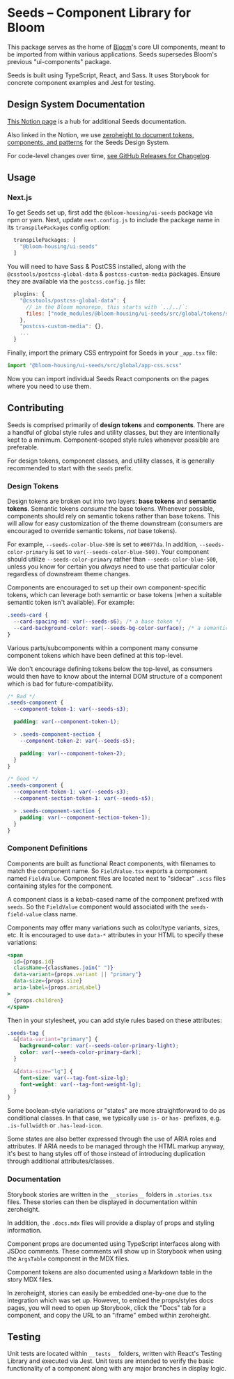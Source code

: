 # Seeds – Component Library for Bloom

This package serves as the home of [Bloom](https://www.exygy.com/housing)'s core UI components, meant to be imported from within various applications. Seeds supersedes Bloom's previous "ui-components" package.

Seeds is built using TypeScript, React, and Sass. It uses Storybook for concrete component examples and Jest for testing.

## Design System Documentation

[This Notion page](https://exygy.notion.site/Seeds-11a684ea9b7544f4bbc99d2284aa4613?source=copy_link) is a hub for additional Seeds documentation.

Also linked in the Notion, we use [zeroheight to document tokens, components, and patterns](https://zeroheight.com/5e69dd4e1/p/938cb5-seeds-design-system) for the Seeds Design System.

For code-level changes over time, [see GitHub Releases for Changelog](https://github.com/bloom-housing/ui-seeds/releases).

## Usage

### Next.js

To get Seeds set up, first add the `@bloom-housing/ui-seeds` package via npm or yarn. Next, update `next.config.js` to include the package name in its `transpilePackages` config option:

```js
  transpilePackages: [
    "@bloom-housing/ui-seeds"
  ]
```

You will need to have Sass & PostCSS installed, along with the `@csstools/postcss-global-data` & `postcss-custom-media` packages. Ensure they are available via the `postcss.config.js` file:

```js
  plugins: {
    "@csstools/postcss-global-data": {
      // in the Bloom monorepo, this starts with `../../`:
      files: ["node_modules/@bloom-housing/ui-seeds/src/global/tokens/screens.scss"],
    },
    "postcss-custom-media": {},
    ...
  }
```

Finally, import the primary CSS entrypoint for Seeds in your `_app.tsx` file:

```js
import "@bloom-housing/ui-seeds/src/global/app-css.scss"
```

Now you can import individual Seeds React components on the pages where you need to use them.

## Contributing

Seeds is comprised primarily of **design tokens** and **components**. There are a handful of global style rules and utility classes, but they are intentionally kept to a minimum. Component-scoped style rules whenever possible are preferable.

For design tokens, component classes, and utility classes, it is generally recommended to start with the `seeds` prefix.

### Design Tokens

Design tokens are broken out into two layers: **base tokens** and **semantic tokens**. Semantic tokens _consume_ the base tokens. Whenever possible, components should rely on semantic tokens rather than base tokens. This will allow for easy customization of the theme downstream (consumers are encouraged to override semantic tokens, _not_ base tokens).

For example, `--seeds-color-blue-500` is set to `#0077da`. In addition, `--seeds-color-primary` is set to `var(--seeds-color-blue-500)`. Your component should utilize `--seeds-color-primary` rather than `--seeds-color-blue-500`, unless you know for certain you _always_ need to use that particular color regardless of downstream theme changes.

Components are encouraged to set up their own component-specific tokens, which can leverage both semantic or base tokens (when a suitable semantic token isn't available). For example:

```css
.seeds-card {
  --card-spacing-md: var(--seeds-s6); /* a base token */
  --card-background-color: var(--seeds-bg-color-surface); /* a semantic token */
}
```

Various parts/subcomponents within a component many consume component tokens which have been defined at this top-level.

We don't encourage defining tokens below the top-level, as consumers would then have to know about the internal DOM structure of a component which is bad for future-compatibility.

```css
/* Bad */
.seeds-component {
  --component-token-1: var(--seeds-s3);

  padding: var(--component-token-1);

  > .seeds-component-section {
    --component-token-2: var(--seeds-s5);

    padding: var(--component-token-2);
  }
}

/* Good */
.seeds-component {
  --component-token-1: var(--seeds-s3);
  --component-section-token-1: var(--seeds-s5);

  > .seeds-component-section {
    padding: var(--component-section-token-1);
  }
}
```

### Component Definitions

Components are built as functional React components, with filenames to match the component name. So `FieldValue.tsx` exports a component named `FieldValue`. Component files are located next to "sidecar" `.scss` files containing styles for the component.

A component class is a kebab-cased name of the component prefixed with `seeds`. So the `FieldValue` component would associated with the `seeds-field-value` class name.

Components may offer many variations such as color/type variants, sizes, etc. It is encouraged to use `data-*` attributes in your HTML to specify these variations:

```jsx
<span
  id={props.id}
  className={classNames.join(" ")}
  data-variant={props.variant || "primary"}
  data-size={props.size}
  aria-label={props.ariaLabel}
>
  {props.children}
</span>
```

Then in your stylesheet, you can add style rules based on these attributes:

```css
.seeds-tag {
  &[data-variant="primary"] {
    background-color: var(--seeds-color-primary-light);
    color: var(--seeds-color-primary-dark);
  }

  &[data-size="lg"] {
    font-size: var(--tag-font-size-lg);
    font-weight: var(--tag-font-weight-lg);
  }
}
```

Some boolean-style variations or "states" are more straightforward to do as conditional classes. In that case, we typically use `is-` or `has-` prefixes, e.g. `.is-fullwidth` or `.has-lead-icon`.

Some states are also better expressed through the use of ARIA roles and attributes. If ARIA needs to be managed through the HTML markup anyway, it's best to hang styles off of those instead of introducing duplication through additional attributes/classes.

### Documentation

Storybook stories are written in the `__stories__` folders in `.stories.tsx` files. These stories can then be displayed in documentation within zeroheight.

In addition, the `.docs.mdx` files will provide a display of props and styling information.

Component props are documented using TypeScript interfaces along with JSDoc comments. These comments will show up in Storybook when using the `ArgsTable` component in the MDX files.

Component tokens are also documented using a Markdown table in the story MDX files.

In zeroheight, stories can easily be embedded one-by-one due to the integration which was set up. However, to embed the props/styles docs pages, you will need to open up Storybook, click the "Docs" tab for a component, and copy the URL to an "iframe" embed within zeroheight.

## Testing

Unit tests are located within `__tests__` folders, written with React's Testing Library and executed via Jest. Unit tests are intended to verify the basic functionality of a component along with any major branches in display logic.
